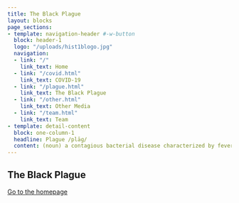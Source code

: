 ```yaml
---
title: The Black Plague
layout: blocks
page_sections:
- template: navigation-header #-w-button
  block: header-1
  logo: "/uploads/hist1blogo.jpg" 
  navigation:
  - link: "/"
    link_text: Home
  - link: "/covid.html" 
    link_text: COVID-19
  - link: "/plague.html"
    link_text: The Black Plague
  - link: "/other.html"
    link_text: Other Media
  - link: "/team.html"
    link_text: Team
- template: detail-content
  block: one-column-1
  headline: Plague /plāɡ/
  content: (noun) a contagious bacterial disease characterized by fever and delirium, typically with the formation of buboes (bubonic plague) and sometimes infection of the lungs (pneumonic plague).  
---
```

## The Black Plague

[Go to the homepage](/ "Back to homepage")
